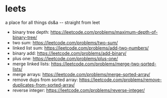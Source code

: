 # leets
a place for all things ds&a -- straight from leet


- binary tree depth: https://leetcode.com/problems/maximum-depth-of-binary-tree/
- two sum: https://leetcode.com/problems/two-sum/
- linked list sum: https://leetcode.com/problems/add-two-numbers/
- binary add: https://leetcode.com/problems/add-binary/
- plus one: https://leetcode.com/problems/plus-one/
- merge linked lists: https://leetcode.com/problems/merge-two-sorted-lists/
- merge arrays: https://leetcode.com/problems/merge-sorted-array/
- remove dups from sorted array: https://leetcode.com/problems/remove-duplicates-from-sorted-array/
- reverse integer: https://leetcode.com/problems/reverse-integer/
